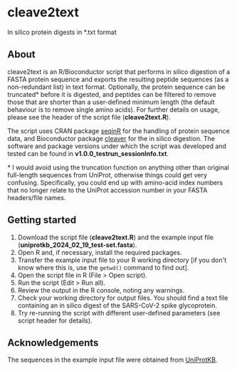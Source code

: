 # cleave2text
In silico protein digests in *.txt format

## About
cleave2text is an R/Bioconductor script that performs in silico digestion of a FASTA protein sequence and exports the resulting peptide sequences (as a non-redundant list) in text format. Optionally, the protein sequence can be truncated* before it is digested, and peptides can be filtered to remove those that are shorter than a user-defined minimum length (the default behaviour is to remove single amino acids). For further details on usage, please see the header of the script file (**cleave2text.R**).

The script uses CRAN package [seqinR](https://cran.r-project.org/web/packages/seqinr/index.html) for the handling of protein sequence data, and Bioconductor package [cleaver](https://bioconductor.org/packages/release/bioc/html/cleaver.html) for the in silico digestion. The software and package versions under which the script was developed and tested can be found in **v1.0.0_testrun_sessionInfo.txt**.

\* I would avoid using the truncation function on anything other than original full-length sequences from UniProt, otherwise things could get very confusing. Specifically, you could end up with amino-acid index numbers that no longer relate to the UniProt accession number in your FASTA headers/file names. 

## Getting started
1. Download the script file (**cleave2text.R**) and the example input file (**uniprotkb_2024_02_19_test-set.fasta**).
2. Open R and, if necessary, install the required packages.
3. Transfer the example input file to your R working directory [if you don't know where this is, use the `getwd()` command to find out].
4. Open the script file in R (File > Open script).
5. Run the script (Edit > Run all).
6. Review the output in the R console, noting any warnings.
7. Check your working directory for output files. You should find a text file containing an in silico digest of the SARS-CoV-2 spike glycoprotein.
8. Try re-running the script with different user-defined parameters (see script header for details).

## Acknowledgements
The sequences in the example input file were obtained from [UniProtKB](https://www.uniprot.org/).
